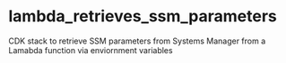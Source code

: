 # lambda_retrieves_ssm_parameters
CDK stack to retrieve SSM parameters from Systems Manager from a Lamabda function via enviornment variables
